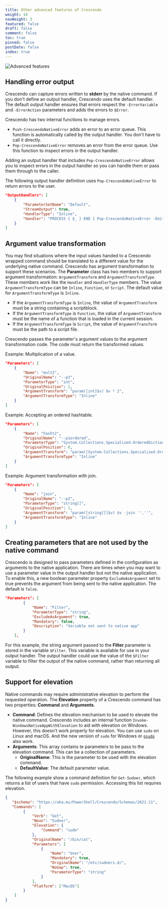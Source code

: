 ```yaml
---
title: Other advanced features of Crescendo
weight: 10
navWeight: 3
featured: false
draft: false
comment: false
toc: true
pinned: false
postDate: false
index: true
---
```

<!-- markdownlint-disable MD041 -->
![Advanced features][01]

## Handling error output

Crescendo can capture errors written to **stderr** by the native command. If you don't define an
output handler, Crescendo uses the default handler. The default output handler ensures that errors
respect the `-ErrorVariable` and `-ErrorAction` parameters and adds the errors to `$Error`.

Crescendo has two internal functions to manage errors.

- `Push-CrescendoNativeError` adds an error to an error queue. This function is automatically
  called by the output handler. You don't have to call it directly.
- `Pop-CrescendoNativeError` removes an error from the error queue. Use this function to inspect
  errors in the output handler.

Adding an output handler that includes `Pop-CrescendoNativeError` allows you to inspect errors in
the output handler so you can handle them or pass them through to the caller.

The following output handler definition uses `Pop-CrescendoNativeError` to return errors to the
user.

```json
"OutputHandlers": [
    {
        "ParameterSetName": "Default",
        "StreamOutput": true,
        "HandlerType": "Inline",
        "Handler": "PROCESS { $_ } END { Pop-CrescendoNativeError -EmitAsError }"
    }
]
```

## Argument value transformation

You may find situations where the input values handed to a Crescendo wrapped command should be
translated to a different value for the underlying native command. Crescendo has argument
transformation to support these scenarios. The **Parameter** class has two members to support
argument transformation: `ArgumentTransform` and `ArgumentTransformType`. These members work like
the `Handler` and `HandlerType` members. The value `ArgumentTransformType` can be `Inline`,
`Function`, or `Script`. The default value for `ArgumentTransformType` is `Inline`.

- If the `ArgumentTransformType` is `Inline`, the value of `ArgumentTransform` must be a string
  containing a scriptblock.
- If the `ArgumentTransformType` is `Function`, the value of `ArgumentTransform` must be the name
  of a function that is loaded in the current session.
- If the `ArgumentTransformType` is `Script`, the value of `ArgumentTransform` must be the path to a
  script file.

Crescendo passes the parameter's argument values to the argument transformation code. The code must
return the transformed values.

Example: Multiplication of a value.

```json
"Parameters": [
    {
        "Name": "mult2",
        "OriginalName": "--p3",
        "ParameterType": "int",
        "OriginalPosition": 2,
        "ArgumentTransform": "param([int]$v) $v * 2",
        "ArgumentTransformType": "Inline"
    }
]
```

Example: Accepting an ordered hashtable.

```json
"Parameters": [
    {
        "Name": "hasht2",
        "OriginalName": "--p1ordered",
        "ParameterType": "System.Collections.Specialized.OrderedDictionary",
        "OriginalPosition": 0,
        "ArgumentTransform": "param([System.Collections.Specialized.OrderedDictionary]$v) $v.Keys.ForEach({''{0}={1}'' -f $_,$v[$_]}) -join '',''",
        "ArgumentTransformType": "Inline"
    }
]
```

Example: Argument transformation with join.

```json
"Parameters": [
    {
        "Name": "join",
        "OriginalName": "--p2",
        "ParameterType": "string[]",
        "OriginalPosition": 1,
        "ArgumentTransform": "param([string[]]$v) $v -join '',''",
        "ArgumentTransformType": "Inline"
    }
]
```

## Creating parameters that are not used by the native command

Crescendo is designed to pass parameters defined in the configuration as arguments to the native
application. There are times when you may want to use a parameter value in the output handler but
not the native application. To enable this, a new boolean parameter property `ExcludeAsArgument` set
to true prevents the argument from being sent to the native application. The default is `false`.

```json
"Parameters": [
        {
            "Name": "Filter",
            "ParameterType": "string",
            "ExcludeAsArgument": true,
            "Mandatory": false,
            "Description": "Variable not sent to native app"
        }
    ],
```

For this example, the string argument passed to the **Filter** parameter is stored in the variable
`$Filter`. This variable is available for use in your output handler. The output handler could use
the value of the `$Filter` variable to filter the output of the native command, rather than
returning all output.

## Support for elevation

Native commands may require administrative elevation to perform the requested operation. The
**Elevation** property of a Crescendo command has two properties: **Command** and **Arguments**.

- **Command**: Defines the elevation mechanism to be used to elevate the native command. Crescendo
  includes an internal function `Invoke-WindowsNativeAppWithElevation` to aid with elevation on
  Windows. However, this doesn't work properly for elevation. You can use `sudo` on Linux and macOS.
  And the new version of `sudo` for Windows or [`gsudo`][02] also work.
- **Arguments**: This array contains te parameters to be pass to the elevation command. This can be
  a collection of parameters.
  - **OriginalName**: This is the parameter to be used with the elevation command.
  - **DefaultValue**: The default parameter value.

The following example show a command definition for `Get-Sudoer`, which returns a list of users that
have `sudo` permission. Accessing this list requires elevation.

```json
{
   "$schema": "https://aka.ms/PowerShell/Crescendo/Schemas/2021-11",
   "Commands": [
        {
            "Verb": "Get",
            "Noun": "Sudoer",
            "Elevation": {
                "Command": "sudo"
            },
            "OriginalName": "/bin/cat",
            "Parameters": [
                {
                    "Name": "User",
                    "Mandatory": true,
                    "OriginalName": "/etc/sudoers.d/",
                    "NoGap": true,
                    "ParameterType": "string"
                }
            ],
            "Platform": ["MacOS"]
        }
    ]
}
```

<!-- link references -->
[01]: images/crescendo/slide10.png
[02]: https://github.com/gerardog/gsudo
